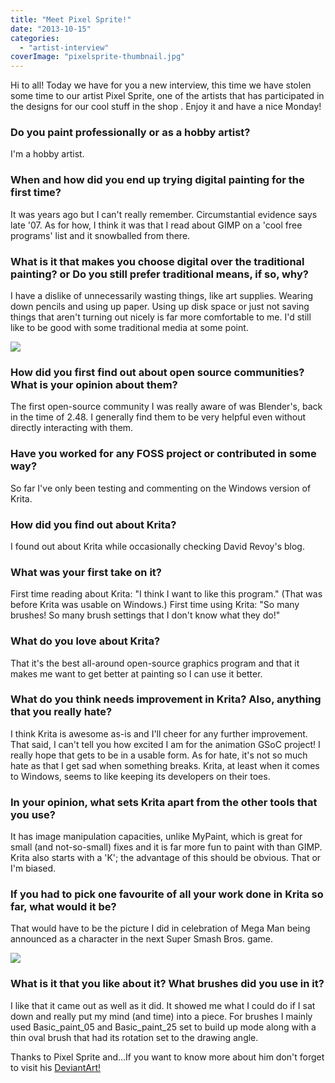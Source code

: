 ```yaml
---
title: "Meet Pixel Sprite!"
date: "2013-10-15"
categories: 
  - "artist-interview"
coverImage: "pixelsprite-thumbnail.jpg"
---
```


Hi to all! Today we have for you a new interview, this time we have stolen some time to our artist Pixel Sprite, one of the artists that has participated in the designs for our cool stuff in the shop . Enjoy it and have a nice Monday!

### **Do you paint professionally or as a hobby artist?**

I'm a hobby artist.

### **When and how did you end up trying digital painting for the first time?**

It was years ago but I can't really remember. Circumstantial evidence says late '07. As for how, I think it was that I read about GIMP on a 'cool free programs' list and it snowballed from there.

### **What is it that makes you choose digital over the traditional painting? or Do you still prefer traditional means, if so, why?**

I have a dislike of unnecessarily wasting things, like art supplies. Wearing down pencils and using up paper. Using up disk space or just not saving things that aren't turning out nicely is far more comfortable to me. I'd still like to be good with some traditional media at some point.

![](/images/posts/2013/krita_squirrel_by_pixelspriteart-d63juwe.png)

### **How did you first find out about open source communities? What is your opinion about them?**

The first open-source community I was really aware of was Blender's, back in the time of 2.48. I generally find them to be very helpful even without directly interacting with them.

### **Have you worked for any FOSS project or contributed in some way?**

So far I've only been testing and commenting on the Windows version of Krita.

### **How did you find out about Krita?**

I found out about Krita while occasionally checking David Revoy's blog.

### **What was your first take on it?**

First time reading about Krita: "I think I want to like this program." (That was before Krita was usable on Windows.) First time using Krita: "So many brushes! So many brush settings that I don't know what they do!"

### **What do you love about Krita?**

That it's the best all-around open-source graphics program and that it makes me want to get better at painting so I can use it better.

### **What do you think needs improvement in Krita? Also, anything that you really hate?**

I think Krita is awesome as-is and I'll cheer for any further improvement. That said, I can't tell you how excited I am for the animation GSoC project! I really hope that gets to be in a usable form. As for hate, it's not so much hate as that I get sad when something breaks. Krita, at least when it comes to Windows, seems to like keeping its developers on their toes.

### **In your opinion, what sets Krita apart from the other tools that you use?**

It has image manipulation capacities, unlike MyPaint, which is great for small (and not-so-small) fixes and it is far more fun to paint with than GIMP. Krita also starts with a 'K'; the advantage of this should be obvious. That or I'm biased.

### **If you had to pick one favourite of all your work done in Krita so far, what would it be?**

That would have to be the picture I did in celebration of Mega Man being announced as a character in the next Super Smash Bros. game.

![](/images/posts/2013/super_smash_bros__mega_man_by_pixelspriteart-d68xz7z.png)

### **What is it that you like about it? What brushes did you use in it?**

I like that it came out as well as it did. It showed me what I could do if I sat down and really put my mind (and time) into a piece. For brushes I mainly used Basic_paint_05 and Basic_paint_25 set to build up mode along with a thin oval brush that had its rotation set to the drawing angle.

Thanks to Pixel Sprite and...If you want to know more about him don't forget to visit his [DeviantArt!](http://pixelspriteart.deviantart.com/)
